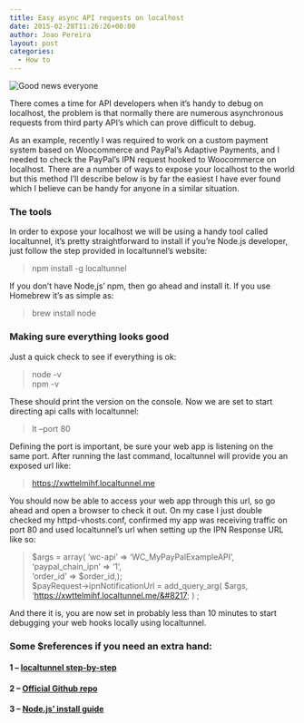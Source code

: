 ```yaml
---
title: Easy async API requests on localhost
date: 2015-02-28T11:26:26+00:00
author: Joao Pereira
layout: post
categories:
  - How to
---
```

![Good news everyone](posts/GoodNewsEveryone.jpg "")

There comes a time for API developers when it’s handy to debug on localhost, the problem is that normally there are numerous asynchronous requests from third party API’s which can prove difficult to debug.

As an example, recently I was required to work on a custom payment system based on Woocommerce and PayPal’s Adaptive Payments, and I needed to check the PayPal’s IPN request hooked to Woocommerce on localhost. There are a number of ways to expose your localhost to the world but this method I’ll describe below is by far the easiest I have ever found which I believe can be handy for anyone in a similar situation.

### The tools

In order to expose your localhost we will be using a handy tool called localtunnel, it’s pretty straightforward to install if you’re Node.js developer, just follow the step provided in localtunnel’s website:

> npm install -g localtunnel

If you don’t have Node,js’ npm, then go ahead and install it. If you use Homebrew it’s as simple as:

> brew install node

### Making sure everything looks good

Just a quick check to see if everything is ok:

> node -v  
> npm -v

These should print the version on the console. Now we are set to start directing api calls with localtunnel:

> lt &#8211;port 80

Defining the port is important, be sure your web app is listening on the same port. After running the last command, localtunnel will provide you an exposed url like:

> https://xwttelmihf.localtunnel.me

You should now be able to access your web app through this url, so go ahead and open a browser to check it out. On my case I just double checked my httpd-vhosts.conf, confirmed my app was receiving traffic on port 80 and used localtunnel’s url when setting up the IPN Response URL like so:

> $args = array( &#8216;wc-api&#8217; => &#8216;WC_MyPayPalExampleAPI&#8217;,  
> &#8216;paypal\_chain\_ipn&#8217; => &#8216;1&#8217;,  
> &#8216;order\_id&#8217; => $order\_id,);  
> $payRequest->ipnNotificationUrl = add\_query\_arg( $args, &#8216;https://xwttelmihf.localtunnel.me/&#8217; ) ;

And there it is, you are now set in probably less than 10 minutes to start debugging your web hooks locally using localtunnel.

### Some $references if you need an extra hand:

#### 1 &#8211; [localtunnel step-by-step](https://localtunnel.me/)

#### 2 &#8211; [Official Github repo](https://github.com/defunctzombie/localtunnel)

#### 3 &#8211; [Node.js’ install guide](http://nodejs.org/download/)